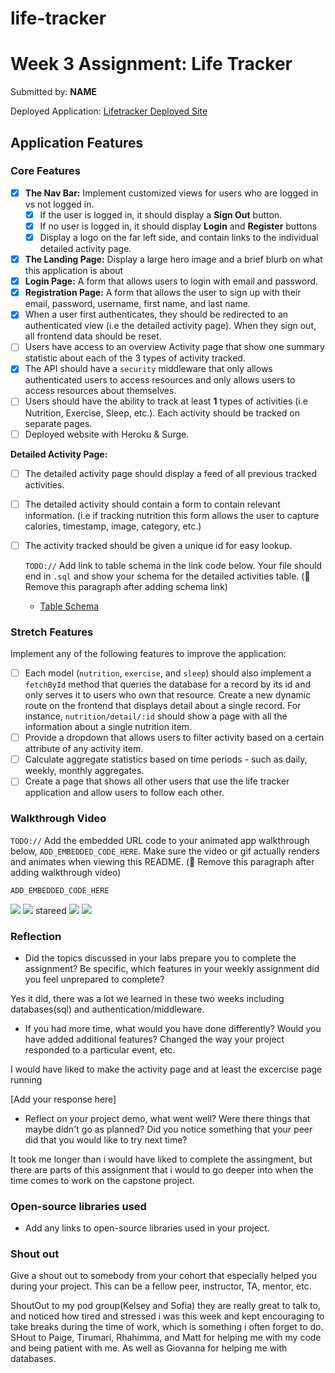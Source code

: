 # life-tracker


# Week 3 Assignment: Life Tracker

Submitted by: **NAME**

Deployed Application: [Lifetracker Deployed Site](ADD_LINK_HERE)

## Application Features

### Core Features

- [X] **The Nav Bar:** Implement customized views for users who are logged in vs not logged in.
  - [X] If the user is logged in, it should display a **Sign Out** button. 
  - [X] If no user is logged in, it should display **Login** and **Register** buttons
  - [X] Display a logo on the far left side, and contain links to the individual detailed activity page. 
- [X] **The Landing Page:** Display a large hero image and a brief blurb on what this application is about
- [X] **Login Page:** A form that allows users to login with email and password.
- [X] **Registration Page:** A form that allows the user to sign up with their email, password, username, first name, and last name.
- [X] When a user first authenticates, they should be redirected to an authenticated view (i.e the detailed activity page). When they sign out, all frontend data should be reset.
- [ ] Users have access to an overview Activity page that show one summary statistic about each of the 3 types of activity tracked.
- [X] The API should have a `security` middleware that only allows authenticated users to access resources and only allows users to access resources about themselves. 
- [ ] Users should have the ability to track at least **1** types of activities (i.e Nutrition, Exercise, Sleep, etc.). Each activity should be tracked on separate pages.
- [ ] Deployed website with Heroku & Surge. 

**Detailed Activity Page:**
- [ ] The detailed activity page should display a feed of all previous tracked activities.
- [ ] The detailed activity should contain a form to contain relevant information. (i.e if tracking nutrition this form allows the user to capture calories, timestamp, image, category, etc.) 
- [ ] The activity tracked should be given a unique id for easy lookup.
  
  `TODO://` Add link to table schema in the link code below. Your file should end in `.sql` and show your schema for the detailed activities table. (🚫 Remove this paragraph after adding schema link)
  * [Table Schema]( life-track-schema.sql ) 

### Stretch Features

Implement any of the following features to improve the application:
- [ ] Each model (`nutrition`, `exercise`, and `sleep`) should also implement a `fetchById` method that queries the database for a record by its id and only serves it to users who own that resource. Create a new dynamic route on the frontend that displays detail about a single record. For instance, `nutrition/detail/:id` should show a page with all the information about a single nutrition item.
- [ ] Provide a dropdown that allows users to filter activity based on a certain attribute of any activity item.
- [ ] Calculate aggregate statistics based on time periods - such as daily, weekly, monthly aggregates.
- [ ] Create a page that shows all other users that use the life tracker application and allow users to follow each other.

### Walkthrough Video

`TODO://` Add the embedded URL code to your animated app walkthrough below, `ADD_EMBEDDED_CODE_HERE`. Make sure the video or gif actually renders and animates when viewing this README. (🚫 Remove this paragraph after adding walkthrough video)

`ADD_EMBEDDED_CODE_HERE`

<img src="http://g.recordit.co/k30kePW1dd.gif"/>
<img src="http://g.recordit.co/LzNSvRVFYj.gif"/> stareed
<img src="http://g.recordit.co/bhjWhfkQl8.gif"/>
<img src="http://g.recordit.co/DM7wyiju6c.gif"/>

### Reflection

* Did the topics discussed in your labs prepare you to complete the assignment? Be specific, which features in your weekly assignment did you feel unprepared to complete?

Yes it did, there was a lot we learned in these two weeks including databases(sql) and authentication/middleware.

* If you had more time, what would you have done differently? Would you have added additional features? Changed the way your project responded to a particular event, etc.

I would have liked to make the activity page and at least the excercise page running
  
[Add your response here]

* Reflect on your project demo, what went well? Were there things that maybe didn't go as planned? Did you notice something that your peer did that you would like to try next time?

It took me longer than i would have liked to complete the assingment, but there are parts of this assignment that i would to go deeper into when the time comes to work on the capstone project.


### Open-source libraries used

- Add any links to open-source libraries used in your project.

### Shout out

Give a shout out to somebody from your cohort that especially helped you during your project. This can be a fellow peer, instructor, TA, mentor, etc.

ShoutOut to my pod group(Kelsey and Sofia) they are really great to talk to, and noticed how tired and stressed i was this week and kept encouraging to take breaks during the time of work, which is something i often forget to do. SHout to Paige, Tirumari, Rhahimma, and Matt for helping me with my code and being patient with me. As well as Giovanna for helping me with databases.